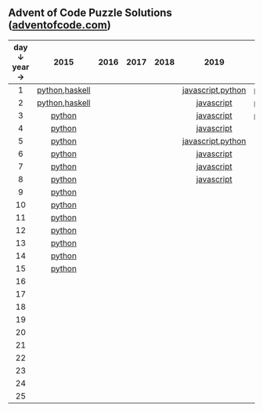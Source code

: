 ## Advent of Code Puzzle Solutions ([adventofcode.com](https://adventofcode.com))
|day ↓ year → |2015|2016|2017|2018|2019|2020|
|:--------------:|:-------:|:-------:|:-------:|:-------:|:-------:|:-------:|
|1|[python](https://www.github.com/sequentialchaos/advent-of-code/tree/master/2015/python/day01.py),[haskell](https://www.github.com/sequentialchaos/advent-of-code/tree/master/2015/haskell/Day01.hs)||||[javascript](https://www.github.com/sequentialchaos/advent-of-code/tree/master/2019/javascript/day01/solution.js),[python](https://www.github.com/sequentialchaos/advent-of-code/tree/master/2019/python/day01.py)|[python](https://www.github.com/sequentialchaos/advent-of-code/tree/master/2020/python/day01.py),[haskell](https://www.github.com/sequentialchaos/advent-of-code/tree/master/2020/haskell/Day01.hs)|
|2|[python](https://www.github.com/sequentialchaos/advent-of-code/tree/master/2015/python/day02.py),[haskell](https://www.github.com/sequentialchaos/advent-of-code/tree/master/2015/haskell/Day02.hs)||||[javascript](https://www.github.com/sequentialchaos/advent-of-code/tree/master/2019/javascript/day02/solution.js)|[python](https://www.github.com/sequentialchaos/advent-of-code/tree/master/2020/python/day02.py),[haskell](https://www.github.com/sequentialchaos/advent-of-code/tree/master/2020/haskell/Day02.hs)|
|3|[python](https://www.github.com/sequentialchaos/advent-of-code/tree/master/2015/python/day03.py)||||[javascript](https://www.github.com/sequentialchaos/advent-of-code/tree/master/2019/javascript/day03/solution.js)|[python](https://www.github.com/sequentialchaos/advent-of-code/tree/master/2020/python/day03.py),[haskell](https://www.github.com/sequentialchaos/advent-of-code/tree/master/2020/haskell/Day03.hs)|
|4|[python](https://www.github.com/sequentialchaos/advent-of-code/tree/master/2015/python/day04.py)||||[javascript](https://www.github.com/sequentialchaos/advent-of-code/tree/master/2019/javascript/day04/solution.js)|[python](https://www.github.com/sequentialchaos/advent-of-code/tree/master/2020/python/day04.py)|
|5|[python](https://www.github.com/sequentialchaos/advent-of-code/tree/master/2015/python/day05.py)||||[javascript](https://www.github.com/sequentialchaos/advent-of-code/tree/master/2019/javascript/day05/solution.js),[python](https://www.github.com/sequentialchaos/advent-of-code/tree/master/2019/python/day05.py)|[python](https://www.github.com/sequentialchaos/advent-of-code/tree/master/2020/python/day05.py)|
|6|[python](https://www.github.com/sequentialchaos/advent-of-code/tree/master/2015/python/day06.py)||||[javascript](https://www.github.com/sequentialchaos/advent-of-code/tree/master/2019/javascript/day06/solution.js)|[python](https://www.github.com/sequentialchaos/advent-of-code/tree/master/2020/python/day06.py)|
|7|[python](https://www.github.com/sequentialchaos/advent-of-code/tree/master/2015/python/day07.py)||||[javascript](https://www.github.com/sequentialchaos/advent-of-code/tree/master/2019/javascript/day07/solution.js)|[python](https://www.github.com/sequentialchaos/advent-of-code/tree/master/2020/python/day07.py)|
|8|[python](https://www.github.com/sequentialchaos/advent-of-code/tree/master/2015/python/day08.py)||||[javascript](https://www.github.com/sequentialchaos/advent-of-code/tree/master/2019/javascript/day08/solution.js)|[python](https://www.github.com/sequentialchaos/advent-of-code/tree/master/2020/python/day08.py)|
|9|[python](https://www.github.com/sequentialchaos/advent-of-code/tree/master/2015/python/day09.py)|||||[python](https://www.github.com/sequentialchaos/advent-of-code/tree/master/2020/python/day09.py)|
|10|[python](https://www.github.com/sequentialchaos/advent-of-code/tree/master/2015/python/day10.py)|||||[python](https://www.github.com/sequentialchaos/advent-of-code/tree/master/2020/python/day10.py)|
|11|[python](https://www.github.com/sequentialchaos/advent-of-code/tree/master/2015/python/day11.py)|||||[python](https://www.github.com/sequentialchaos/advent-of-code/tree/master/2020/python/day11.py)|
|12|[python](https://www.github.com/sequentialchaos/advent-of-code/tree/master/2015/python/day12.py)|||||[python](https://www.github.com/sequentialchaos/advent-of-code/tree/master/2020/python/day12.py)|
|13|[python](https://www.github.com/sequentialchaos/advent-of-code/tree/master/2015/python/day13.py)|||||[python](https://www.github.com/sequentialchaos/advent-of-code/tree/master/2020/python/day13.py)|
|14|[python](https://www.github.com/sequentialchaos/advent-of-code/tree/master/2015/python/day14.py)|||||[python](https://www.github.com/sequentialchaos/advent-of-code/tree/master/2020/python/day14.py)|
|15|[python](https://www.github.com/sequentialchaos/advent-of-code/tree/master/2015/python/day15.py)|||||[python](https://www.github.com/sequentialchaos/advent-of-code/tree/master/2020/python/day15.py)|
|16||||||[python](https://www.github.com/sequentialchaos/advent-of-code/tree/master/2020/python/day16.py)|
|17||||||[python](https://www.github.com/sequentialchaos/advent-of-code/tree/master/2020/python/day17.py)|
|18||||||[python](https://www.github.com/sequentialchaos/advent-of-code/tree/master/2020/python/day18.py)|
|19|||||||
|20|||||||
|21|||||||
|22|||||||
|23|||||||
|24|||||||
|25|||||||
